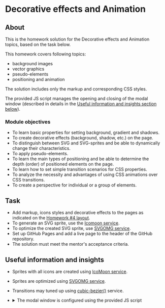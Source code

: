 # Decorative effects and Animation

## About

This is the homework solution for the Decorative effects and Animation topics, based on the task below.

This homework covers following topics:
* background images
* vector graphics
* pseudo-elements
* positioning and animation

The solution includes only the markup and corresponding CSS styles.

The provided JS script manages the opening and closing of the modal window (described in details in the [Useful information and insights section below](#useful-information-and-insights)).

### Module objectives

* To learn basic properties for setting background, gradient and shadows.
* To create decorative effects (background, shadow, etc.) on the page.
* To distinguish between SVG and SVG-sprites and be able to dynamically change their characteristics.
* To apply pseudo-elements.
* To learn the main types of positioning and be able to determine the depth (order) of positioned elements on the page.
* To learn how to set simple transition scenarios for CSS properties.
* To analyze the necessity and advantages of using CSS animations over CSS transitions.
* To create a perspective for individual or a group of elements.

## Task

* Add markup, icons styles and decorative effects to the pages as indicated on the [Homework #4 layout](https://www.figma.com/file/Kr5Q4EVrEAqpOWko4QeEJb/Web-Studio-(Version-4.0)?type=design&node-id=297016-823&t=xehgKGCXNQoohzws-0).
* To generate an SVG sprite, use the [Icomoon service](https://icomoon.io/).
* To optimize the created SVG sprite, use [SVGOMG service](https://jakearchibald.github.io/svgomg/).
* Set up GitHub Pages and add a live page to the header of the GitHub repository.
* The solution must meet the mentor's acceptance criteria.

## Useful information and insights

* Sprites with all icons are created using [IcoMoon service](https://icomoon.io/).
* Sprites are optimized using [SVGOMG service](https://jakearchibald.github.io/svgomg/).
* Transitions may tuned up using [cubic-bezier()](https://cubic-bezier.com/) service.
* <details>
  <summary>The modal window is configured using the provided JS script</summary>
  
  Initially, the modal window and the backdrop are hidden using the `is-hidden` class on the backdrop, whose selector uses the `visibility`, `opacity`, and `pointer-events` properties. 
  If the `is-hidden` class is removed from the backdrop, the backdrop and a modal window appear.
  The appearance and hiding of the modal window is animated using a transition with an arbitrary effect, such as `scale` or `translate`, and `opacity`.

  The script for the modal window is placed in the `js/modal.js` file and is connected using `<script src="./js/modal.js"></script>` tag placed before the closing `body` tag:

  ```
  (() => {
    const refs = {
      openModalBtn: document.querySelector("[data-modal-open]"),
      closeModalBtn: document.querySelector("[data-modal-close]"),
      modal: document.querySelector("[data-modal]"),
    };
    
    refs.openModalBtn.addEventListener("click", toggleModal);
    refs.closeModalBtn.addEventListener("click", toggleModal);

    function toggleModal() {
      refs.modal.classList.toggle("is-hidden");
    }
  })();
  ```

  In order for the script to work, it is necessary to add special attributes to the markup, by which the script searches for elements, as well as the `is-hidden` class for the backdrop:
  * For the modal window opening button, add the `data-modal-open` attribute. 
  * For the modal window closing button, add the `data-modal-close` attribute. 
  * For the modal window backdrop, add the `data-modal` attribute

  Modal window should open when clicked on the `Order Service` button.
  </details>
